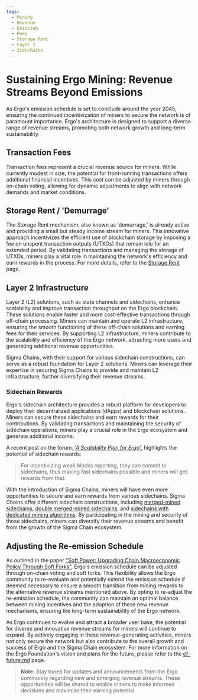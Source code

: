 ```yaml
---
tags:
  - Mining
  - Revenue
  - Emission
  - Fees
  - Storage Rent
  - Layer 2
  - Sidechains
---
```


# Sustaining Ergo Mining: Revenue Streams Beyond Emissions

As Ergo's emission schedule is set to conclude around the year 2045, ensuring the continued incentivization of miners to secure the network is of paramount importance. Ergo's architecture is designed to support a diverse range of revenue streams, promoting both network growth and long-term sustainability.

## Transaction Fees

Transaction fees represent a crucial revenue source for miners. While currently modest in size, the potential for front-running transactions offers additional financial incentives. This cost can be adjusted by miners through on-chain voting, allowing for dynamic adjustments to align with network demands and market conditions.

## Storage Rent / 'Demurrage'

The Storage Rent mechanism, also known as 'demurrage,' is already active and providing a small but steady income stream for miners. This innovative approach incentivizes the efficient use of blockchain storage by imposing a fee on unspent transaction outputs (UTXOs) that remain idle for an extended period. By validating transactions and managing the storage of UTXOs, miners play a vital role in maintaining the network's efficiency and earn rewards in the process. For more details, refer to the [Storage Rent](rent.md) page.

## Layer 2 Infrastructure

Layer 2 (L2) solutions, such as state channels and sidechains, enhance scalability and improve transaction throughput on the Ergo blockchain. These solutions enable faster and more cost-effective transactions through off-chain processing. Miners can maintain and operate L2 infrastructure, ensuring the smooth functioning of these off-chain solutions and earning fees for their services. By supporting L2 infrastructure, miners contribute to the scalability and efficiency of the Ergo network, attracting more users and generating additional revenue opportunities.

Sigma Chains, with their support for various sidechain constructions, can serve as a robust foundation for Layer 2 solutions. Miners can leverage their expertise in securing Sigma Chains to provide and maintain L2 infrastructure, further diversifying their revenue streams.

### Sidechain Rewards

Ergo's sidechain architecture provides a robust platform for developers to deploy their decentralized applications (dApps) and blockchain solutions. Miners can secure these sidechains and earn rewards for their contributions. By validating transactions and maintaining the security of sidechain operations, miners play a crucial role in the Ergo ecosystem and generate additional income.

A recent post on the forum, [*'A Scalability Plan for Ergo'*](https://www.ergoforum.org/t/a-scalability-plan-for-ergo/226/5), highlights the potential of sidechain rewards:

> For incentivizing weak blocks reporting, they can commit to sidechains, thus making fast sidechains possible and miners will get rewards from that.

With the introduction of Sigma Chains, miners will have even more opportunities to secure and earn rewards from various sidechains. Sigma Chains offer different sidechain constructions, including [merged-mined sidechains](sigma-chains.md#sidechain-constructions), [double merged-mined sidechains](sigma-chains.md#sidechain-constructions), and [sidechains with dedicated mining algorithms](sigma-chains.md#sidechain-constructions). By participating in the mining and security of these sidechains, miners can diversify their revenue streams and benefit from the growth of the Sigma Chain ecosystem.


## Adjusting the Re-emission Schedule

As outlined in the paper ["Soft Power: Upgrading Chain Macroeconomic Policy Through Soft Forks"](https://eprint.iacr.org/2021/577.pdf), Ergo's emission schedule can be adjusted through on-chain voting and soft forks. This flexibility allows the Ergo community to re-evaluate and potentially extend the emission schedule if deemed necessary to ensure a smooth transition from mining rewards to the alternative revenue streams mentioned above. By opting to re-adjust the re-emission schedule, the community can maintain an optimal balance between mining incentives and the adoption of these new revenue mechanisms, ensuring the long-term sustainability of the Ergo network.

As Ergo continues to evolve and attract a broader user base, the potential for diverse and innovative revenue streams for miners will continue to expand. By actively engaging in these revenue-generating activities, miners not only secure the network but also contribute to the overall growth and success of Ergo and the Sigma Chain ecosystem. For more information on the Ergo Foundation's vision and plans for the future, please refer to the [ef-future.md](ef-future.md) page.

> **Note:** Stay tuned for updates and announcements from the Ergo community regarding new and emerging revenue streams. These opportunities will be shared to enable miners to make informed decisions and maximize their earning potential.
